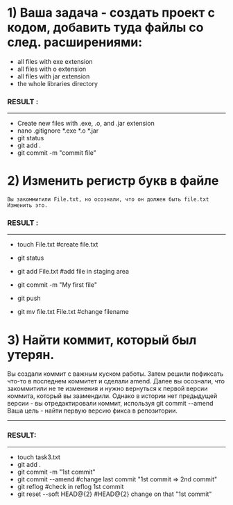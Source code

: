 #  1) Ваша задача - создать проект с кодом, добавить туда файлы со след. расширениями:

 * all files with exe extension
 * all files with o extension
 * all files with jar extension
 * the whole libraries directory
### RESULT :
***
 * Create new files with .exe, .o, and .jar extension
 * nano .gitignore *.exe *.o *.jar
 * git status
 * git add .
 * git commit -m "commit file"
 # 2) Изменить регистр букв в файле
    Вы закоммитили File.txt, но осознали, что он должен быть file.txt
    Изменить это.
### RESULT :
***
 * touch File.txt    #create file.txt
 * git status
 * git add File.txt   #add file in staging area
 * git commit -m "My first file"
 * git push

 * git mv file.txt File.txt    #change filename
# 3) Найти коммит, который был утерян.
 Вы создали коммит с важным куском работы. Затем решили пофиксать что-то в последнем коммитет и сделали amend. 
 Далее вы осознали, что закоммитили не те изменения и нужно вернуться к первой версии коммита, который вы заамендили.
 Однако в истории нет предыдущей версии - вы отредактировали коммит, используя git commit --amend
 Ваша цель - найти первую версию фикса в репозитории.
***
### RESULT:
***
 * touch task3.txt
 * git add .
 * git commit -m "1st commit"
 * git commit --amend            #change last commit "1st commit => 2nd commit"
 * git reflog                    #check in reflog 1st commit
 * git reset --soft HEAD@{2}     #HEAD@{2} change on that "1st commit"

